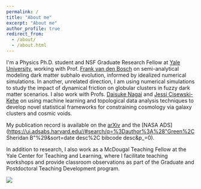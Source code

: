 ```yaml
---
permalink: /
title: "About me"
excerpt: "About me"
author_profile: true
redirect_from: 
  - /about/
  - /about.html
---
```


I'm a Physics Ph.D. student and NSF Graduate Research Fellow at [Yale University](https://physics.yale.edu/), working with Prof. [Frank van den Bosch](http://campuspress.yale.edu/vdbosch/) on semi-analytical modeling dark matter subhalo evolution, informed by idealized numerical simulations. In another, unrelated direction, I am using numerical simulations to study the impact of dynamical friction on globular clusters in fuzzy dark matter scenarios. I also work with Profs. [Daisuke Nagai](http://www.astro.yale.edu/nagai/) and [Jessi Cisewski-Kehe](http://www.stat.yale.edu/~jc3222/) on using machine learning and topological data analysis techniques to develop novel statistical frameworks for constraining cosmology via galaxy clusters and cosmic voids.

My publication record is available on the [arXiv](https://arxiv.org/a/green_s_2.html) and the [NASA ADS](https://ui.adsabs.harvard.edu//#search/q=%3Dauthor%3A%28"Green%2C Sheridan B"%29&sort=date desc%2C bibcode desc&p_=0).

In addition to research, I also work as a McDougal Teaching Fellow at the Yale Center for Teaching and Learning, where I facilitate teaching workshops and provide classroom observations as part of the Graduate and Postdoctoral Teaching Development program.

<div class="nowplayingcard">
  <div class="nowplayingcontainer-inner">
    <img id="trackart" src="#">
    <div class="trackInfo">
      <a id="tracktitle"></a>
      <a href="#" id="trackartist"></a>
    </div>
  </div>
</div>


[//]: # (TODO: discuss what I used to work on in undergrad, add teaching, etc.)
[//]: # (add arXiv and ADS links to front page...)
